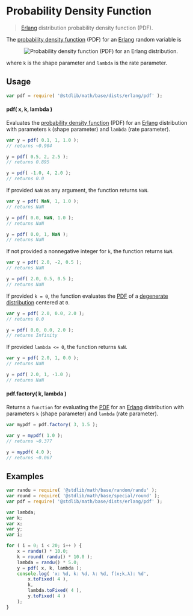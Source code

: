 # Probability Density Function

> [Erlang][erlang-distribution] distribution probability density function (PDF).

<section class="intro">

The [probability density function][pdf] (PDF) for an [Erlang][erlang-distribution] random variable is

<!-- <equation class="equation" label="eq:erlang_pdf" align="center" raw="f(x; k,\lambda)={\lambda^k x^{k-1} e^{-\lambda x} \over (k-1)!} 1(x \ge 0)" alt="Probability density function (PDF) for an Erlang distribution."> -->

<div class="equation" align="center" data-raw-text="f(x; k,\lambda)={\lambda^k x^{k-1} e^{-\lambda x} \over (k-1)!} 1(x \ge 0)" data-equation="eq:erlang_pdf">
    <img src="https://cdn.rawgit.com/stdlib-js/stdlib/6c7e930588674097b03b3201c5d368532bba6c67/lib/node_modules/@stdlib/math/base/dists/erlang/pdf/docs/img/equation_erlang_pdf.svg" alt="Probability density function (PDF) for an Erlang distribution.">
    <br>
</div>

<!-- </equation> -->

where `k` is the shape parameter and `lambda` is the rate parameter.

</section>

<!-- /.intro -->

<section class="usage">

## Usage

```javascript
var pdf = require( '@stdlib/math/base/dists/erlang/pdf' );
```

#### pdf( x, k, lambda )

Evaluates the [probability density function][pdf] (PDF) for an [Erlang][erlang-distribution]  distribution with parameters `k` (shape parameter) and `lambda` (rate parameter).

```javascript
var y = pdf( 0.1, 1, 1.0 );
// returns ~0.904

y = pdf( 0.5, 2, 2.5 );
// returns 0.895

y = pdf( -1.0, 4, 2.0 );
// returns 0.0
```

If provided `NaN` as any argument, the function returns `NaN`.

```javascript
var y = pdf( NaN, 1, 1.0 );
// returns NaN

y = pdf( 0.0, NaN, 1.0 );
// returns NaN

y = pdf( 0.0, 1, NaN );
// returns NaN
```

If not provided a nonnegative integer for `k`, the function returns `NaN`.

```javascript
var y = pdf( 2.0, -2, 0.5 );
// returns NaN

y = pdf( 2.0, 0.5, 0.5 );
// returns NaN
```

If provided `k = 0`, the function evaluates the [PDF][pdf] of a [degenerate distribution][degenerate-distribution] centered at `0`.

```javascript
var y = pdf( 2.0, 0.0, 2.0 );
// returns 0.0

y = pdf( 0.0, 0.0, 2.0 );
// returns Infinity
```

If provided `lambda <= 0`, the function returns `NaN`.

```javascript
var y = pdf( 2.0, 1, 0.0 );
// returns NaN

y = pdf( 2.0, 1, -1.0 );
// returns NaN
```

#### pdf.factory( k, lambda )

Returns a `function` for evaluating the [PDF][pdf] for an [Erlang][erlang-distribution] distribution with parameters `k` (shape parameter) and `lambda` (rate parameter).

```javascript
var mypdf = pdf.factory( 3, 1.5 );

var y = mypdf( 1.0 );
// returns ~0.377

y = mypdf( 4.0 );
// returns ~0.067
```

</section>

<!-- /.usage -->

<section class="examples">

## Examples

```javascript
var randu = require( '@stdlib/math/base/random/randu' );
var round = require( '@stdlib/math/base/special/round' );
var pdf = require( '@stdlib/math/base/dists/erlang/pdf' );

var lambda;
var k;
var x;
var y;
var i;

for ( i = 0; i < 20; i++ ) {
    x = randu() * 10.0;
    k = round( randu() * 10.0 );
    lambda = randu() * 5.0;
    y = pdf( x, k, lambda );
    console.log( 'x: %d, k: %d, λ: %d, f(x;k,λ): %d',
        x.toFixed( 4 ),
        k,
        lambda.toFixed( 4 ),
        y.toFixed( 4 )
    );
}
```

</section>

<!-- /.examples -->

<section class="links">

[erlang-distribution]: https://en.wikipedia.org/wiki/Erlang_distribution

[pdf]: https://en.wikipedia.org/wiki/Probability_density_function

[degenerate-distribution]: https://en.wikipedia.org/wiki/Degenerate_distribution

</section>

<!-- /.links -->
